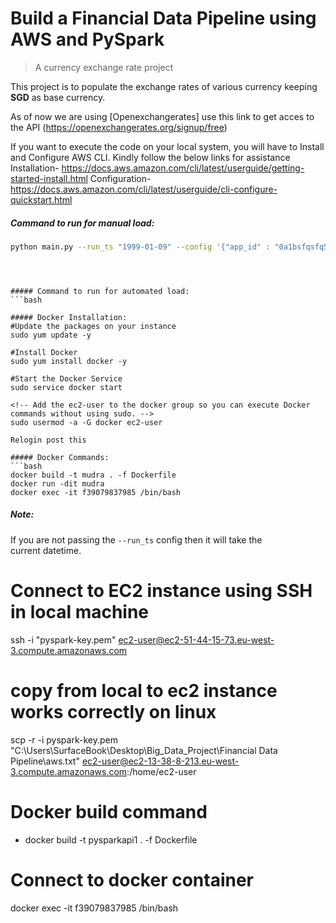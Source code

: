 # Build a Financial Data Pipeline using AWS and PySpark

>A currency exchange rate project

This project is to populate the exchange rates of various currency keeping
**SGD** as base currency.

As of now we are using [Openexchangerates]
use this link to get acces to the API (https://openexchangerates.org/signup/free)

If you want to execute the code on your local system, you will have to Install and Configure AWS CLI. Kindly follow the below links for assistance
Installation-  https://docs.aws.amazon.com/cli/latest/userguide/getting-started-install.html
Configuration- https://docs.aws.amazon.com/cli/latest/userguide/cli-configure-quickstart.html

##### Command to run for manual load:
```bash
python main.py --run_ts "1999-01-09" --config '{"app_id" : "0a1bsfqsfq54143be30118cee7f7164","s3_out_location":"s3://pysparkapi1/api_response/","s3_error_out_location":"s3://pysparkapi1/api_response/error/"}'
```
```



##### Command to run for automated load:
```bash

##### Docker Installation:
#Update the packages on your instance
sudo yum update -y

#Install Docker
sudo yum install docker -y

#Start the Docker Service
sudo service docker start

<!-- Add the ec2-user to the docker group so you can execute Docker commands without using sudo. -->
sudo usermod -a -G docker ec2-user

Relogin post this
```

```
##### Docker Commands:
```bash
docker build -t mudra . -f Dockerfile     
docker run -dit mudra                     
docker exec -it f39079837985 /bin/bash 
```

##### Note:

If you  are not passing the `--run_ts` config then it will take the  
current datetime.

# Connect to EC2 instance using SSH in local machine
ssh -i "pyspark-key.pem" ec2-user@ec2-51-44-15-73.eu-west-3.compute.amazonaws.com

# copy from local to ec2 instance works correctly on linux
scp -r -i pyspark-key.pem "C:\Users\SurfaceBook\Desktop\Big_Data_Project\Financial Data Pipeline\aws.txt" ec2-user@ec2-13-38-8-213.eu-west-3.compute.amazonaws.com:/home/ec2-user

# Docker build command
- docker build -t pysparkapi1 . -f Dockerfile


# Connect to docker container
docker exec -it f39079837985 /bin/bash
